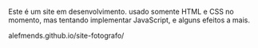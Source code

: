 Este é um site em desenvolvimento.
usado somente HTML e CSS no momento, mas tentando implementar JavaScript, e alguns efeitos a mais.

alefmends.github.io/site-fotografo/

